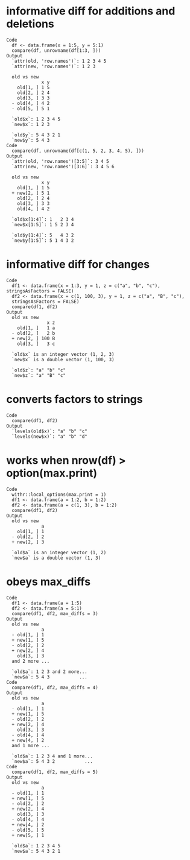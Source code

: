 # informative diff for additions and deletions

    Code
      df <- data.frame(x = 1:5, y = 5:1)
      compare(df, unrowname(df[1:3, ]))
    Output
      `attr(old, 'row.names')`: 1 2 3 4 5
      `attr(new, 'row.names')`: 1 2 3    
      
      old vs new
                 x y
        old[1, ] 1 5
        old[2, ] 2 4
        old[3, ] 3 3
      - old[4, ] 4 2
      - old[5, ] 5 1
      
      `old$x`: 1 2 3 4 5
      `new$x`: 1 2 3    
      
      `old$y`: 5 4 3 2 1
      `new$y`: 5 4 3    
    Code
      compare(df, unrowname(df[c(1, 5, 2, 3, 4, 5), ]))
    Output
      `attr(old, 'row.names')[3:5]`: 3 4 5  
      `attr(new, 'row.names')[3:6]`: 3 4 5 6
      
      old vs new
                 x y
        old[1, ] 1 5
      + new[2, ] 5 1
        old[2, ] 2 4
        old[3, ] 3 3
        old[4, ] 4 2
      
      `old$x[1:4]`: 1   2 3 4
      `new$x[1:5]`: 1 5 2 3 4
      
      `old$y[1:4]`: 5   4 3 2
      `new$y[1:5]`: 5 1 4 3 2

# informative diff for changes

    Code
      df1 <- data.frame(x = 1:3, y = 1, z = c("a", "b", "c"), stringsAsFactors = FALSE)
      df2 <- data.frame(x = c(1, 100, 3), y = 1, z = c("a", "B", "c"),
      stringsAsFactors = FALSE)
      compare(df1, df2)
    Output
      old vs new
                   x z
        old[1, ]   1 a
      - old[2, ]   2 b
      + new[2, ] 100 B
        old[3, ]   3 c
      
      `old$x` is an integer vector (1, 2, 3)
      `new$x` is a double vector (1, 100, 3)
      
      `old$z`: "a" "b" "c"
      `new$z`: "a" "B" "c"

# converts factors to strings

    Code
      compare(df1, df2)
    Output
      `levels(old$x)`: "a" "b" "c"
      `levels(new$x)`: "a" "b" "d"

# works when nrow(df) > option(max.print)

    Code
      withr::local_options(max.print = 1)
      df1 <- data.frame(a = 1:2, b = 1:2)
      df2 <- data.frame(a = c(1, 3), b = 1:2)
      compare(df1, df2)
    Output
      old vs new
                 a
        old[1, ] 1
      - old[2, ] 2
      + new[2, ] 3
      
      `old$a` is an integer vector (1, 2)
      `new$a` is a double vector (1, 3)

# obeys max_diffs

    Code
      df1 <- data.frame(a = 1:5)
      df2 <- data.frame(a = 5:1)
      compare(df1, df2, max_diffs = 3)
    Output
      old vs new
                 a
      - old[1, ] 1
      + new[1, ] 5
      - old[2, ] 2
      + new[2, ] 4
        old[3, ] 3
      and 2 more ...
      
      `old$a`: 1 2 3 and 2 more...
      `new$a`: 5 4 3           ...
    Code
      compare(df1, df2, max_diffs = 4)
    Output
      old vs new
                 a
      - old[1, ] 1
      + new[1, ] 5
      - old[2, ] 2
      + new[2, ] 4
        old[3, ] 3
      - old[4, ] 4
      + new[4, ] 2
      and 1 more ...
      
      `old$a`: 1 2 3 4 and 1 more...
      `new$a`: 5 4 3 2           ...
    Code
      compare(df1, df2, max_diffs = 5)
    Output
      old vs new
                 a
      - old[1, ] 1
      + new[1, ] 5
      - old[2, ] 2
      + new[2, ] 4
        old[3, ] 3
      - old[4, ] 4
      + new[4, ] 2
      - old[5, ] 5
      + new[5, ] 1
      
      `old$a`: 1 2 3 4 5
      `new$a`: 5 4 3 2 1

